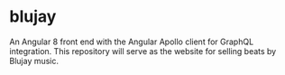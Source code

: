 # blujay
An Angular 8 front end with the Angular Apollo client for GraphQL integration. This repository will serve as the website for selling beats by Blujay music.
